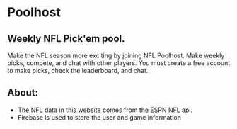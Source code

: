 # Poolhost
## Weekly NFL Pick'em pool. 

Make the NFL season more exciting by joining NFL Poolhost. Make weekly picks, compete, and chat with other players. 
You must create a free account to make picks, check the leaderboard, and chat. 

## About:
- The NFL data in this website comes from the ESPN NFL api.
- Firebase is used to store the user and game information
